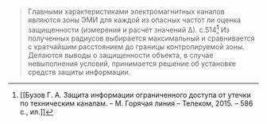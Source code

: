 >Главными характеристиками электромагнитных каналов являются зоны ЭМИ для каждой из опасных частот ли оценка защищенности (измерения и расчёт значений ∆).
>с.514[^1] 
>Из полученных радиусов выбирается максимальный и сравнивается с кратчайшим расстоянием до границы контролируемой зоны. Делаются выводы о защищенности объекта, в случае невыполнения условий, принимается решение об установке средств защиты информации. 


[^1]:[[Бузов Г. А. Защита информации ограниченного доступа от утечки по техническим каналам. – М. Горячая линия – Телеком, 2015. – 586 с., ил.]] 
